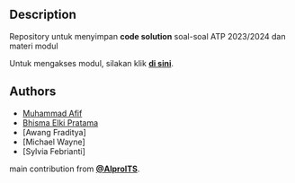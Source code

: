 ## Description

Repository untuk menyimpan **code solution** soal-soal ATP 2023/2024 dan materi modul 

Untuk mengakses modul, silakan klik **[di sini](https://github.com/afif1731/PATP2023/wiki)**.
## Authors

- [Muhammad Afif](https://github.com/afif1731/)
- [Bhisma Elki Pratama](https://github.com/bhismapratama)
- [Awang Fraditya]
- [Michael Wayne]
- [Sylvia Febrianti]

main contribution from **[@AlproITS](https://github.com/AlproITS)**.

